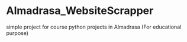 # Almadrasa_WebsiteScrapper
simple project for course python projects in Almadrasa (For educational purpose)
